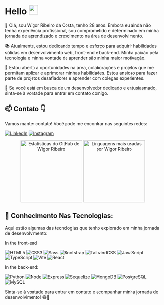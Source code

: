 # Hello <img src="https://media.giphy.com/media/hvRJCLFzcasrR4ia7z/giphy.gif" width="30">

<p>
 👋 Olá, sou Wigor Ribeiro da Costa, tenho 28 anos. Embora eu ainda não tenha experiência profissional, sou comprometido e determinado em minha jornada de aprendizado e crescimento na área de desenvolvimento.
</p>
<p>
  📚 Atualmente, estou dedicando tempo e esforço para adquirir habilidades sólidas em desenvolvimento web, front-end e back-end. Minha paixão pela tecnologia e minha vontade de aprender são minha maior motivação.
</p>
<p>
  💼 Estou aberto a oportunidades na área, colaborações e projetos que me permitam aplicar e aprimorar minhas habilidades. Estou ansioso para fazer parte de projetos desafiadores e aprender com colegas experientes.
</p>

<p>
🚀 Se você está em busca de um desenvolvedor dedicado e entusiasmado, sinta-se à vontade para entrar em contato comigo.
</p>

## 📫 Contato 👇

Vamos manter contato! Você pode me encontrar nas seguintes redes:

[![LinkedIn](https://img.shields.io/badge/LinkedIn-0077B5?style=for-the-badge&logo=linkedin&logoColor=white)](https://www.linkedin.com/in/wigor-ribeiro-a96113241/)
[![Instagram](https://img.shields.io/badge/Instagram-E4405F?style=for-the-badge&logo=instagram&logoColor=white)](https://www.instagram.com/wigor21/)

<div align="center">
  <img height="200em" alt="Estatísticas do GitHub de Wigor Ribeiro" src="https://github-readme-stats.vercel.app/api?username=WigorCosta21&show_icons=true&theme=dracula" />
  <img height="200em" alt="Linguagens mais usadas por Wigor Ribeiro" src="https://github-readme-stats.vercel.app/api/top-langs/?username=WigorCosta21&layout=compact&langs_count=7&theme=dracula" />
</div>


## 🚀 Conhecimento Nas Tecnologias:

Aqui estão algumas das tecnologias que tenho explorado em minha jornada de desenvolvimento:

In the front-end

![HTML5](https://img.shields.io/badge/-HTML5-232323?style=flat&labelColor=E34F26&logo=html5&logoColor=ffffff)
![CSS3](https://img.shields.io/badge/-CSS3-232323?style=flat&labelColor=1572B6&logo=css3&logoColor=ffffff)
![Sass](https://img.shields.io/badge/-Sass-232323?style=flat&labelColor=CC6699&logo=sass&logoColor=ffffff)
![Bootstrap](https://img.shields.io/badge/-Bootstrap-232323?style=flat&labelColor=7952B3&logo=bootstrap&logoColor=ffffff)
![TailwindCSS](https://img.shields.io/badge/-Tailwind-232323?style=flat&labelColor=06B6D4&logo=tailwindcss&logoColor=ffffff)
![JavaScript](https://img.shields.io/badge/-JavaScript-232323?style=flat&labelColor=000000&logo=javascript&logoColor=F7DF1E)
![TypeScript](https://img.shields.io/badge/-TypeScript-232323?style=flat&labelColor=000000&logo=typescript&logoColor=3178C6)
![Vite](https://img.shields.io/badge/-Vite-232323?style=flat&labelColor=646CFF&logo=vite&logoColor=ffe330)
![React](https://img.shields.io/badge/-React-232323?style=flat&labelColor=61DAFB&logo=react&logoColor=000000)

In the back-end:

![Python](https://img.shields.io/badge/-Python-232323?style=flat&labelColor=47A248&logo=python&logoColor=ffffff)
![Node](https://img.shields.io/badge/-Node-232323?style=flat&labelColor=000000&logo=nodedotjs&logoColor=339933)
![Express](https://img.shields.io/badge/-Express-232323?style=flat&labelColor=000000&logo=express&logoColor=ffffff)
![Sequelize](https://img.shields.io/badge/-Sequelize-232323?style=flat&labelColor=000000&logo=sequelize&logoColor=52B0E7)
![MongoDB](https://img.shields.io/badge/-MongoDB-232323?style=flat&labelColor=47A248&logo=mongodb&logoColor=ffffff)
![PostgreSQL](https://img.shields.io/badge/-PostgreSQL-232323?style=flat&labelColor=4169E1&logo=postgresql&logoColor=ffffff)
![MySQL](https://img.shields.io/badge/-MySQL-232323?style=flat&labelColor=4479A1&logo=mysql&logoColor=ffffff)


Sinta-se à vontade para entrar em contato e acompanhar minha jornada de desenvolvimento! 😄🚀
